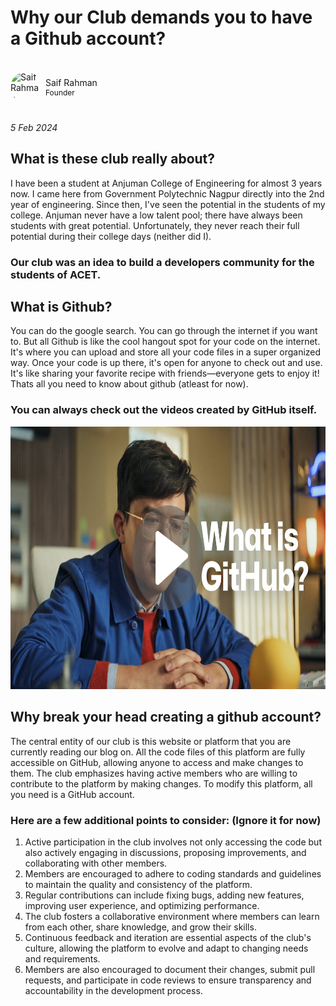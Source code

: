 # Why our Club demands you to have a Github account?
<style>
    .author {
      display: flex;
      align-items: center; /* Align items vertically */
      gap: 6px;
       /* Add some spacing between items */
    }
    .author img {
      border-radius: 50%;
      width: 50px;
      height: 50px;
    }
    .second-author{
      display: grid;
      
    }
    .property{
      font-size: 12px;
    }
  </style>
  <br>
<div class="author">
    <img src="https://avatars.githubusercontent.com/u/64410006?v=4" alt="Saif Rahman">
<div class="second-author">
    <span>Saif Rahman</span>
    <span class="property">Founder</span></div>
  </div><br>

*5 Feb 2024*

## What is these club really about?

I have been a student at Anjuman College of Engineering for almost 3 years now. I came here from Government Polytechnic Nagpur directly into the 2nd year of engineering. Since then, I've seen the potential in the students of my college. Anjuman never have a low talent pool; there have always been students with great potential. Unfortunately, they never reach their full potential during their college days (neither did I).

### Our club was an idea to build a developers community for the students of ACET.


## What is Github?

You can do the google search. You can go through the internet if you want to. But all Github is like the cool hangout spot for your code on the internet. It's where you can upload and store all your code files in a super organized way. Once your code is up there, it's open for anyone to check out and use. It's like sharing your favorite recipe with friends—everyone gets to enjoy it! Thats all you need to know about github (atleast for now).

### You can always check out the videos created by GitHub itself.
  <a href="https://youtu.be/pBy1zgt0XPc?si=eVsl-oEyz1NpmE5s" target="_blank">
    <img src="./github.png" alt="Watch the video" width="640" height="420">
  </a>

## Why break your head creating a github account?

The central entity of our club is this website or platform that you are currently reading our blog on. All the code files of this platform are fully accessible on GitHub, allowing anyone to access and make changes to them. The club emphasizes having active members who are willing to contribute to the platform by making changes. To modify this platform, all you need is a GitHub account.

### Here are a few additional points to consider: (Ignore it for now)

1. Active participation in the club involves not only accessing the code but also actively engaging in discussions, proposing improvements, and collaborating with other members.
2. Members are encouraged to adhere to coding standards and guidelines to maintain the quality and consistency of the platform.
3. Regular contributions can include fixing bugs, adding new features, improving user experience, and optimizing performance.
4. The club fosters a collaborative environment where members can learn from each other, share knowledge, and grow their skills.
5. Continuous feedback and iteration are essential aspects of the club's culture, allowing the platform to evolve and adapt to changing needs and requirements.
6. Members are also encouraged to document their changes, submit pull requests, and participate in code reviews to ensure transparency and accountability in the development process.